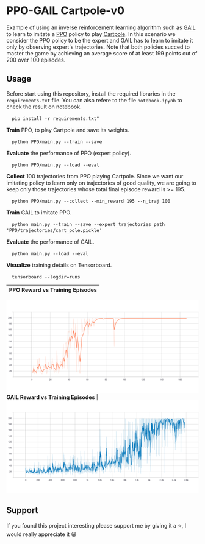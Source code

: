 # PPO-GAIL Cartpole-v0

Example of using an inverse reinforcement learning algorithm such as [GAIL](https://arxiv.org/abs/1606.03476) to learn to imitate a [PPO](https://arxiv.org/abs/1707.06347) policy to play [Cartpole](https://gym.openai.com/envs/CartPole-v0/). In this scenario we consider the PPO policy to be the expert and GAIL has to learn to imitate it only by observing expert's trajectories. Note that both policies succed to master the game by achieving an average score of at least 199 points out of 200 over 100 episodes.

## Usage
Before start using this repository, install the required libraries in the `requirements.txt` file. You can also refere to the file `notebook.ipynb` to check the result on notebook.
```
  pip install -r requirements.txt"
```
**Train** PPO, to play Cartpole and save its weights.
```
  python PPO/main.py --train --save
```
**Evaluate** the performance of PPO (expert policy).
```
  python PPO/main.py --load --eval
```
**Collect** 100 trajectories from PPO playing Cartpole. Since we want our imitating policy to learn only on trajectories of good quality, we are going to keep only those trajectories whose total final episode reward is >= 195.
```
  python PPO/main.py --collect --min_reward 195 --n_traj 100
```
**Train** GAIL to imitate PPO.
```
  python main.py --train --save --expert_trajectories_path 'PPO/trajectories/cart_pole.pickle'
```
**Evaluate** the performance of GAIL.
```
  python main.py --load --eval
```
**Visualize** training details on Tensorboard.
```
  tensorboard --logdir=runs
```
**PPO Reward vs Training Episodes**            | 
:-------------------------:|
![](PPO/Reward.png)
**GAIL Reward vs Training Episodes**            |
![](Reward.png)

## Support
If you found this project interesting please support me by giving it a :star:, I would really appreciate it :grinning:

